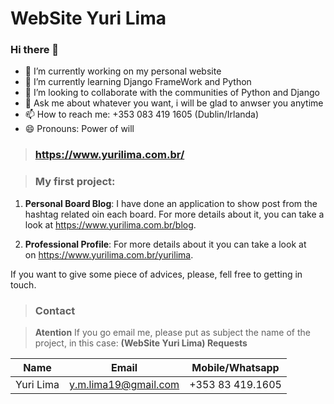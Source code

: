 <!-- Headings --> <!-- Strong --> <!-- Italics --> <!-- Blockquote --> <!-- Links --> <!-- UL --> <!-- OL --> <!-- Images --> <!-- Code Blocks --> <!-- Tables --> 
<!-- Task Lists -->
# WebSite Yuri Lima
### Hi there 👋
- 🔭 I’m currently working on my personal website
- 🌱 I’m currently learning Django FrameWork and Python
- 👯 I’m looking to collaborate with the communities of Python and Django
- 💬 Ask me about whatever you want, i will be glad to anwser you anytime
- 📫 How to reach me: +353 083 419 1605 (Dublin/Irlanda)
- 😄 Pronouns: Power of will


> ### https://www.yurilima.com.br/

> ### My first project:
1. **Personal Board Blog**:
  I have done an application to show post from the hashtag related oin each board.
  For more details about it, you can take a look at https://www.yurilima.com.br/blog.
  
1. **Professional Profile**: 
  For more details about it you can take a look at on https://www.yurilima.com.br/yurilima.

If you want to give some piece of advices, please, fell free to getting in touch.
  
> ### Contact

> **Atention** If you go email me, please put as subject the name of the project, in this case: **(WebSite Yuri Lima) Requests**

|  Name |  Email | Mobile/Whatsapp  |
|-------|--------|---------|
|  Yuri Lima | y.m.lima19@gmail.com  | +353 83 419.1605  |
